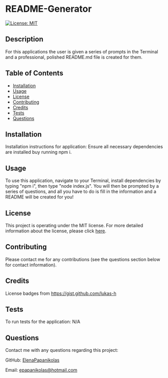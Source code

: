 
# README-Generator
[![License: MIT](https://img.shields.io/badge/License-MIT-yellow.svg)](https://opensource.org/licenses/MIT)

## Description
For this applications the user is given a series of prompts in the Terminal and a professional, polished README.md file is created for them.

## Table of Contents
* [Installation](#installation)
* [Usage](#usage)
* [License](#license)
* [Contributing](#contributing)
* [Credits](#credits)
* [Tests](#tests)
* [Questions](#questions)

## Installation
Installation instructions for application:
Ensure all necessary dependencies are installed buy running  npm i.

## Usage
To use this application, navigate to your Terminal, install dependencies by typing "npm i", then type "node index.js". You will then be prompted  by a series of questions, and all you have to do is fill in the information and a README will be created for you!

## License 
This project is operating under the MIT license. For more detailed information about the license, please click [here](https://opensource.org/licenses/MIT).

## Contributing 
Please contact me for any contributions (see the questions section below for contact information).

## Credits
License badges from https://gist.github.com/lukas-h

## Tests
To run tests for the application:
N/A

## Questions 
Contact me with any questions regarding this project:

GitHub: [ElenaPapanikolas](https://github.com/ElenaPapanikolas)

Email: epapanikolas@hotmail.com
